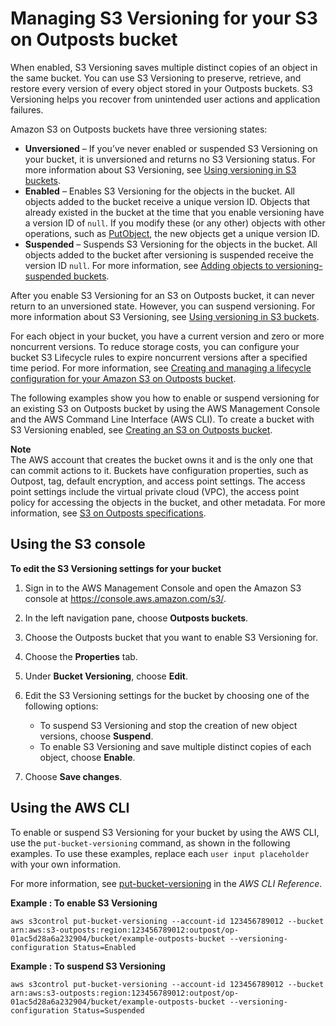 # Managing S3 Versioning for your S3 on Outposts bucket<a name="S3OutpostsManagingVersioning"></a>

When enabled, S3 Versioning saves multiple distinct copies of an object in the same bucket\. You can use S3 Versioning to preserve, retrieve, and restore every version of every object stored in your Outposts buckets\. S3 Versioning helps you recover from unintended user actions and application failures\. 

Amazon S3 on Outposts buckets have three versioning states:
+ **Unversioned** – If you’ve never enabled or suspended S3 Versioning on your bucket, it is unversioned and returns no S3 Versioning status\. For more information about S3 Versioning, see [Using versioning in S3 buckets](Versioning.md)\.
+ **Enabled** – Enables S3 Versioning for the objects in the bucket\. All objects added to the bucket receive a unique version ID\. Objects that already existed in the bucket at the time that you enable versioning have a version ID of `null`\. If you modify these \(or any other\) objects with other operations, such as [PutObject](https://docs.aws.amazon.com/AmazonS3/latest/API/API_PutObject.html), the new objects get a unique version ID\.
+ **Suspended** – Suspends S3 Versioning for the objects in the bucket\. All objects added to the bucket after versioning is suspended receive the version ID `null`\. For more information, see [Adding objects to versioning\-suspended buckets](AddingObjectstoVersionSuspendedBuckets.md)\.

After you enable S3 Versioning for an S3 on Outposts bucket, it can never return to an unversioned state\. However, you can suspend versioning\. For more information about S3 Versioning, see [Using versioning in S3 buckets](Versioning.md)\.

For each object in your bucket, you have a current version and zero or more noncurrent versions\. To reduce storage costs, you can configure your bucket S3 Lifecycle rules to expire noncurrent versions after a specified time period\. For more information, see [Creating and managing a lifecycle configuration for your Amazon S3 on Outposts bucket](S3OutpostsLifecycleManaging.md)\.

The following examples show you how to enable or suspend versioning for an existing S3 on Outposts bucket by using the AWS Management Console and the AWS Command Line Interface \(AWS CLI\)\. To create a bucket with S3 Versioning enabled, see [Creating an S3 on Outposts bucket](S3OutpostsCreateBucket.md)\.

**Note**  
The AWS account that creates the bucket owns it and is the only one that can commit actions to it\. Buckets have configuration properties, such as Outpost, tag, default encryption, and access point settings\. The access point settings include the virtual private cloud \(VPC\), the access point policy for accessing the objects in the bucket, and other metadata\. For more information, see [S3 on Outposts specifications](S3OnOutpostsRestrictionsLimitations.md#S3OnOutpostsSpecifications)\.

## Using the S3 console<a name="S3OutpostsVersioningConsole"></a>

**To edit the S3 Versioning settings for your bucket**

1. Sign in to the AWS Management Console and open the Amazon S3 console at [https://console\.aws\.amazon\.com/s3/](https://console.aws.amazon.com/s3/)\.

1. In the left navigation pane, choose **Outposts buckets**\.

1. Choose the Outposts bucket that you want to enable S3 Versioning for\.

1. Choose the **Properties** tab\.

1. Under **Bucket Versioning**, choose **Edit**\.

1. Edit the S3 Versioning settings for the bucket by choosing one of the following options:
   + To suspend S3 Versioning and stop the creation of new object versions, choose **Suspend**\.
   + To enable S3 Versioning and save multiple distinct copies of each object, choose **Enable**\.

1. Choose **Save changes**\.

## Using the AWS CLI<a name="S3OutpostsVersioningCLI"></a>

To enable or suspend S3 Versioning for your bucket by using the AWS CLI, use the `put-bucket-versioning` command, as shown in the following examples\. To use these examples, replace each `user input placeholder` with your own information\. 

For more information, see [put\-bucket\-versioning](https://docs.aws.amazon.com/cli/latest/reference/s3control/put-bucket-versioning.html) in the *AWS CLI Reference*\. 

**Example : To enable S3 Versioning**  

```
aws s3control put-bucket-versioning --account-id 123456789012 --bucket arn:aws:s3-outposts:region:123456789012:outpost/op-01ac5d28a6a232904/bucket/example-outposts-bucket --versioning-configuration Status=Enabled
```

**Example : To suspend S3 Versioning**  

```
aws s3control put-bucket-versioning --account-id 123456789012 --bucket arn:aws:s3-outposts:region:123456789012:outpost/op-01ac5d28a6a232904/bucket/example-outposts-bucket --versioning-configuration Status=Suspended
```